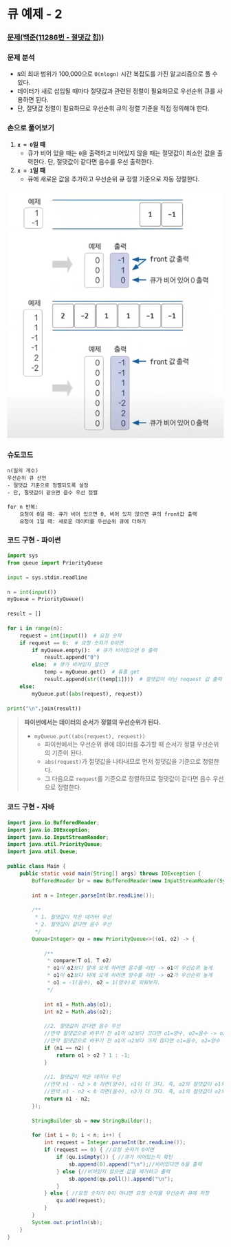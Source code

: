 # 큐 예제 - 2

### [문제(백준(11286번 - 절댓값 힙))](https://www.acmicpc.net/problem/11286)

### 문제 분석
- `N`의 최대 범위가 100,000으로 `O(nlogn)` 시간 복잡도를 가진 알고리즘으로 풀 수 있다.
- 데이터가 새로 삽입될 때마다 절댓값과 관련된 정렬이 필요하므로 우선순위 큐를 사용하면 된다.
- 단, 절댓값 정렬이 필요하므로 우선순위 큐의 정렬 기준을 직접 정의해야 한다.

### 손으로 풀어보기
1. **`x = 0`일 때**
   - 큐가 비어 있을 때는 `0`을 출력하고 비어있지 않을 때는 절댓값이 최소인 값을 출력한다. 단, 절댓값이 같다면 음수를 우선 출력한다.
2. **`x = 1`일 때**
   - 큐에 새로운 값을 추가하고 우선순위 큐 정렬 기준으로 자동 정렬한다.

![img_2.png](image/img_2.png)

### 슈도코드
```text
n(질의 개수)
우선순위 큐 선언
- 절댓값 기준으로 정렬되도록 설정
- 단, 절댓값이 같으면 음수 우선 정렬

for n 반복:
    요청이 0일 때: 큐가 비어 있으면 0, 비어 있지 않으면 큐의 front값 출력
    요청이 1일 때: 새로운 데이터를 우선순위 큐에 더하기
```

### 코드 구현 - 파이썬
```python
import sys
from queue import PriorityQueue

input = sys.stdin.readline

n = int(input())
myQueue = PriorityQueue()

result = []

for i in range(n):
    request = int(input())  # 요청 숫자
    if request == 0:  # 요청 숫자가 0이면
        if myQueue.empty():  # 큐가 비어있으면 0 출력
            result.append("0")
        else:  # 큐가 비어있지 않으면
            temp = myQueue.get()  # 튜플 get
            result.append(str((temp[1])))  # 절댓값이 아닌 request 값 출력
    else:
        myQueue.put((abs(request), request))

print("\n".join(result))

```
> **파이썬에서는 데이터의 순서가 정렬의 우선순위가 된다.**<br>
> - `myQueue.put((abs(request), request))`
>   - 파이썬에서는 우선순위 큐에 데이터를 추가할 때 순서가 정렬 우선순위의 기준이 된다.
>   - `abs(request)`가 절댓값을 나타내므로 먼저 절댓값을 기준으로 정렬한다.
>   - 그 다음으로 `request`를 기준으로 정렬하므로 절댓값이 같다면 음수 우선으로 정렬한다.

### 코드 구현 - 자바
```java
import java.io.BufferedReader;
import java.io.IOException;
import java.io.InputStreamReader;
import java.util.PriorityQueue;
import java.util.Queue;

public class Main {
    public static void main(String[] args) throws IOException {
        BufferedReader br = new BufferedReader(new InputStreamReader(System.in));

        int n = Integer.parseInt(br.readLine());

        /**
         * 1. 절댓값이 작은 데이터 우선
         * 2. 절댓값이 같다면 음수 우선
         */
        Queue<Integer> qu = new PriorityQueue<>((o1, o2) -> {

            /**
             * compare(T o1, T o2)
             * o1이 o2보다 앞에 오게 하려면 음수를 리턴 -> o1이 우선순위 높게
             * o1이 o2보다 뒤에 오게 하려면 양수를 리턴 -> o2가 우선순위 높게
             * o1 = -1(음수), o2 = 1(양수)로 외워보자.
             */

            int n1 = Math.abs(o1);
            int n2 = Math.abs(o2);

            //2. 절댓값이 같다면 음수 우선
            //만약 절댓값으로 바꾸기 전 o1이 o2보다 크다면 o1=양수, o2=음수 -> o2가 우선순위가 높아야 하므로 양수 리턴
            //만약 절댓값으로 바꾸기 전 o1이 o2보다 크지 않다면 o1=음수, o2=양수 -> o1이 우선순위가 높아야 하므로 음수 리턴
            if (n1 == n2) {
                return o1 > o2 ? 1 : -1;
            }

            //1. 절댓값이 작은 데이터 우선
            //만약 n1 - n2 > 0 라면(양수), n1이 더 크다. 즉, o2의 절댓값이 o1의 절댓값보다 작다. -> o1, o2 중 o2가 우선
            //만약 n1 - n2 < 0 라면(음수), n2가 더 크다. 즉, o1의 절댓값이 o2의 절댓값보다 작다. -> o1, o2 중 o1이 우선
            return n1 - n2;
        });

        StringBuilder sb = new StringBuilder();

        for (int i = 0; i < n; i++) {
            int request = Integer.parseInt(br.readLine());
            if (request == 0) { //요청 숫자가 0이면
                if (qu.isEmpty()) { //큐가 비어있는지 확인
                    sb.append(0).append("\n");//비어있다면 0을 출력
                } else {//비어있지 않으면 값을 제거하고 출력
                    sb.append(qu.poll()).append("\n");
                }
            } else { //요청 숫자가 0이 아니면 요청 숫자를 우선순위 큐에 저장
                qu.add(request);
            }
        }
        System.out.println(sb);
    }
}
```